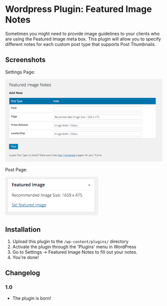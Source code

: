 # Wordpress Plugin: Featured Image Notes

Sometimes you might need to provide image guidelines to your clients who are using the Featured Image meta box. This plugin will allow you to specify different notes for each custom post type that supports Post Thumbnails.

Screenshots
------

Settings Page:

![](https://raw.githubusercontent.com/drewrawitz/wp-featured-image-notes/master/assets/screenshot-1.png)

Post Page:

![](https://raw.githubusercontent.com/drewrawitz/wp-featured-image-notes/master/assets/screenshot-2.png)

Installation
------

1. Upload this plugin to the `/wp-content/plugins/` directory
2. Activate the plugin through the 'Plugins' menu in WordPress
3. Go to Settings -> Featured Image Notes to fill out your notes.
4. You're done!


Changelog
------

### 1.0

* The plugin is born!
